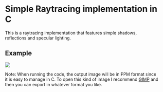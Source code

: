 # Simple Raytracing implementation in C

This is a raytracing implementation that features simple shadows, reflections and specular lighting.

## Example

![](https://i.imgur.com/uTCBW1r.png)

Note: When running the code, the output image will be in PPM format since it is easy to manage in C. To open this kind of image I recommend [GIMP](https://www.gimp.org/) and then you can export in whatever format you like.
